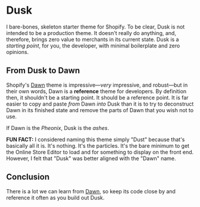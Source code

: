 # Dusk

I bare-bones, skeleton starter theme for Shopify. To be clear, Dusk is not intended to be a production theme. It doesn't really do anything, and, therefore, brings zero value to merchants in its current state. Dusk is a _starting point_, for you, the developer, with minimal boilerplate and zero opinions.

## From Dusk to Dawn

Shopify's [Dawn](https://themes.shopify.com/themes/dawn/styles/default) theme is impressive—_very_ impressive, and robust—but in their own words, Dawn is a **reference** theme for developers. By definition then, it shouldn't be a starting point. It should be a reference point. It is far easier to copy and paste _from_ Dawn _into_ Dusk than it is to try to deconstruct Dawn in its finished state and remove the parts of Dawn that you wish not to use.

If Dawn is the _Pheonix_, Dusk is the _ashes_.

**FUN FACT:** I considered naming this theme simply "Dust" because that's basically all it is. It's nothing. It's the particles. It's the bare minimum to get the Online Store Editor to load and for something to display on the front end. However, I felt that "Dusk" was better aligned with the "Dawn" name.

## Conclusion

There is a lot we can learn from [Dawn](https://github.com/Shopify/dawn), so keep its code close by and reference it often as you build out Dusk.

